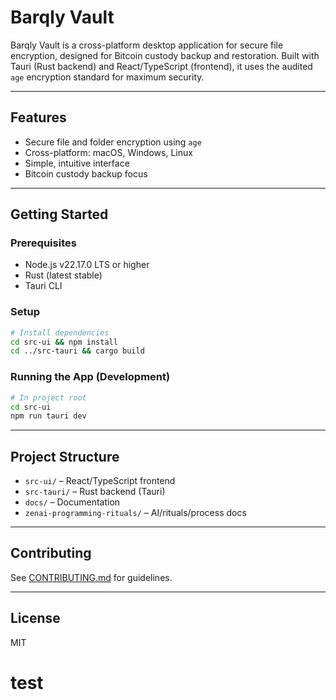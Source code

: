 # Barqly Vault

Barqly Vault is a cross-platform desktop application for secure file encryption, designed for Bitcoin custody backup and restoration. Built with Tauri (Rust backend) and React/TypeScript (frontend), it uses the audited `age` encryption standard for maximum security.

---

## Features
- Secure file and folder encryption using `age`
- Cross-platform: macOS, Windows, Linux
- Simple, intuitive interface
- Bitcoin custody backup focus

---

## Getting Started

### Prerequisites
- Node.js v22.17.0 LTS or higher
- Rust (latest stable)
- Tauri CLI

### Setup
```bash
# Install dependencies
cd src-ui && npm install
cd ../src-tauri && cargo build
```

### Running the App (Development)
```bash
# In project root
cd src-ui
npm run tauri dev
```

---

## Project Structure
- `src-ui/` – React/TypeScript frontend
- `src-tauri/` – Rust backend (Tauri)
- `docs/` – Documentation
- `zenai-programming-rituals/` – AI/rituals/process docs

---

## Contributing
See [CONTRIBUTING.md](CONTRIBUTING.md) for guidelines.

---

## License
MIT
# test
